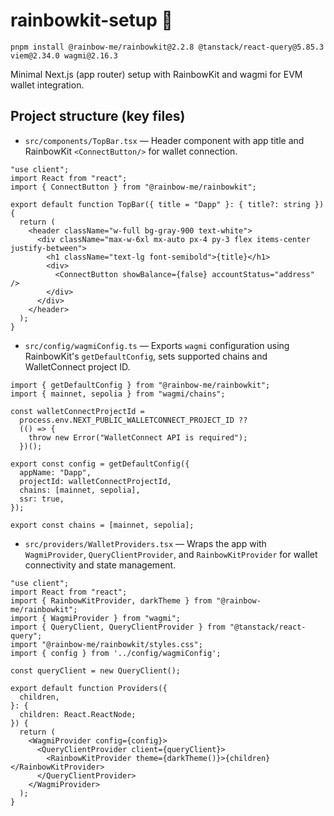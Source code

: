 # rainbowkit-setup 🌈

```
pnpm install @rainbow-me/rainbowkit@2.2.8 @tanstack/react-query@5.85.3 viem@2.34.0 wagmi@2.16.3
```

Minimal Next.js (app router) setup with RainbowKit and wagmi for EVM wallet integration.

## Project structure (key files)

- `src/components/TopBar.tsx` — Header component with app title and RainbowKit ```<ConnectButton/>``` for wallet connection.

```tsx
"use client";
import React from "react";
import { ConnectButton } from "@rainbow-me/rainbowkit";

export default function TopBar({ title = "Dapp" }: { title?: string }) {
  return (
    <header className="w-full bg-gray-900 text-white">
      <div className="max-w-6xl mx-auto px-4 py-3 flex items-center justify-between">
        <h1 className="text-lg font-semibold">{title}</h1>
        <div>
          <ConnectButton showBalance={false} accountStatus="address" />
        </div>
      </div>
    </header>
  );
}
```

- `src/config/wagmiConfig.ts` — Exports ```wagmi``` configuration using RainbowKit's ```getDefaultConfig```, sets supported chains and WalletConnect project ID.

```tsx
import { getDefaultConfig } from "@rainbow-me/rainbowkit";
import { mainnet, sepolia } from "wagmi/chains";

const walletConnectProjectId =
  process.env.NEXT_PUBLIC_WALLETCONNECT_PROJECT_ID ??
  (() => {
    throw new Error("WalletConnect API is required");
  })();

export const config = getDefaultConfig({
  appName: "Dapp",
  projectId: walletConnectProjectId,
  chains: [mainnet, sepolia],
  ssr: true,
});

export const chains = [mainnet, sepolia];
```

- `src/providers/WalletProviders.tsx` — Wraps the app with ```WagmiProvider```, ```QueryClientProvider```, and ```RainbowKitProvider``` for wallet connectivity and state management.

```tsx
"use client";
import React from "react";
import { RainbowKitProvider, darkTheme } from "@rainbow-me/rainbowkit";
import { WagmiProvider } from "wagmi";
import { QueryClient, QueryClientProvider } from "@tanstack/react-query";
import "@rainbow-me/rainbowkit/styles.css";
import { config } from '../config/wagmiConfig';

const queryClient = new QueryClient();

export default function Providers({
  children,
}: {
  children: React.ReactNode;
}) {
  return (
    <WagmiProvider config={config}>
      <QueryClientProvider client={queryClient}>
        <RainbowKitProvider theme={darkTheme()}>{children}</RainbowKitProvider>
      </QueryClientProvider>
    </WagmiProvider>
  );
}
```
